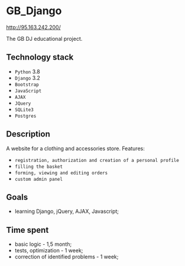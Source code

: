 # GB_Django

<a href='http://95.163.242.200/' target='_blank' rel='noopener'>http://95.163.242.200/</a>

The GB DJ educational project.

## Technology stack

* `Python` 3.8
* `Django` 3.2
* `Bootstrap`
* `JavaScript`
* `AJAX`
* `JQuery`
* `SQLite3`
* `Postgres`

## Description

A website for a clothing and accessories store.  Features:
* `registration, authorization and creation of a personal profile`
* `filling the basket`
* `forming, viewing and editing orders`
* `custom admin panel`

## Goals

* learning Django, jQuery, AJAX, Javascript;

## Time spent

* basic logic - 1,5 month;
* tests, optimization - 1 week;
* correction of identified problems - 1 week;
